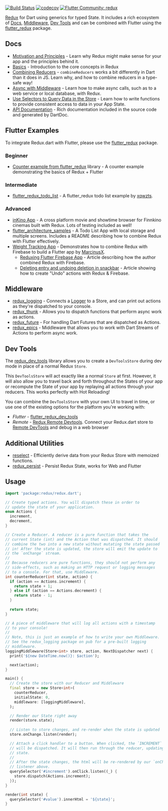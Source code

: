 [![Build Status](https://api.travis-ci.org/fluttercommunity/redux.dart.svg?branch=master)](https://travis-ci.org/fluttercommunity/redux.dart)
[![codecov](https://codecov.io/gh/fluttercommunity/redux.dart/branch/master/graph/badge.svg)](https://codecov.io/gh/fluttercommunity/redux.dart)
[![Flutter Community: redux](https://fluttercommunity.dev/_github/header/redux)](https://github.com/fluttercommunity/community)


[Redux](https://redux.js.org/) for Dart using generics for typed State. It includes a rich ecosystem of [Docs](#docs), [Middleware](#middleware), [Dev Tools](#dev-tools) and can be combined with Flutter using the [flutter_redux](https://pub.dev/packages/flutter_redux) package.

## Docs

  * [Motivation and Principles](https://github.com/fluttercommunity/redux.dart/blob/master/doc/why.md) - Learn why Redux might make sense for your app and the principles behind it.
  * [Basics](https://github.com/fluttercommunity/redux.dart/blob/master/doc/basics.md) - Introduction to the core concepts in Redux
  * [Combining Reducers](https://github.com/fluttercommunity/redux.dart/blob/master/doc/combine_reducers.md) - `combineReducers` works a bit differently in Dart than it does in JS. Learn why, and how to combine reducers in a type-safe way!
  * [Async with Middleware](https://github.com/fluttercommunity/redux.dart/blob/master/doc/async.md) - Learn how to make async calls, such as to a web service or local database, with Redux.
  * [Use Selectors to Query Data in the Store](https://github.com/brianegan/reselect_dart/blob/master/README.md) - Learn how to write functions to provide consistent access to data in your App State.
  * [API Documentation](https://www.dartdocs.org/documentation/redux/latest) - Rich documentation included in the source code and generated by DartDoc.

## Flutter Examples

To integrate Redux.dart with Flutter, please use the [flutter_redux](https://pub.dev/packages/flutter_redux) package. 

### Beginner

  * [Counter example from flutter_redux](https://gitlab.com/brianegan/flutter_redux/tree/master/example) library - A counter example demonstrating the basics of Redux + Flutter
  
### Intermediate 

  * [flutter_redux_todo_list](https://github.com/xqwzts/flutter-redux-todo-list) - A flutter_redux todo list example by [xqwzts](https://github.com/xqwzts).
  
### Advanced

  * [inKino App](https://github.com/roughike/inKino) - A cross platform movie and showtime browser for Finnkino cinemas built with Redux. Lots of testing included as well! 
  * [flutter_architecture_samples](https://github.com/brianegan/flutter_architecture_samples/tree/master/redux) - A Todo List App with local storage and multiple screens. Includes a README describing how to combine Redux with Flutter effectively.
  * [Weight Tracking App](https://github.com/MSzalek-Mobile/weight_tracker/) - Demonstrates how to combine Redux with Firebase to build a Flutter app by [MarcinusX](https://github.com/MarcinusX).
       * [Reduxing Flutter Firebase App](https://marcinszalek.pl/flutter/reduxing-flutter/) - Article describing how the author combined Redux with Firebase.
       * [Deleting entry and undoing deletion in snackbar](https://marcinszalek.pl/flutter/deleting-entry-with-undo/) - Article showing how to create "Undo" actions with Redux & Firebase. 

## Middleware

  * [redux_logging](https://pub.dev/packages/redux_logging) - Connects a [Logger](https://pub.dev/packages/logging) to a Store, and can print out actions as they're dispatched to your console.
  * [redux_thunk](https://pub.dev/packages/redux_thunk) - Allows you to dispatch functions that perform async work as actions.
  * [redux_future](https://pub.dev/packages/redux_future) - For handling Dart Futures that are dispatched as Actions.
  * [redux_epics](https://pub.dev/packages/redux_epics) - Middleware that allows you to work with Dart Streams of Actions to perform async work.

## Dev Tools

The [redux_dev_tools](https://pub.dev/packages/redux_dev_tools) library allows you to create a `DevToolsStore` during dev mode in place of a normal Redux `Store`. 

This `DevToolsStore` will act exactly like a normal `Store` at first. However, it will also allow you to travel back and forth throughout the States of your app or recompute the State of your app by replaying all actions through your reducers. This works perfectly with Hot Reloading!

You can combine the `DevToolsStore` with your own UI to travel in time, or use one of the existing options for the platform you're working with:

  * *Flutter* - [flutter_redux_dev_tools](https://pub.dev/packages/flutter_redux_dev_tools)
  * *Remote* - [Redux Remote Devtools](https://pub.dev/packages/angular_redux_dev_tools). Connect your Redux.dart store to [Remote DevTools](https://github.com/zalmoxisus/redux-devtools-extension) and debug in a web browser
  
## Additional Utilities

  * [reselect](https://pub.dev/packages/reselect) - Efficiently derive data from your Redux Store with memoized functions.
  * [redux_persist](https://github.com/Cretezy/redux_persist) - Persist Redux State, works for Web and Flutter

## Usage

```dart
import 'package:redux/redux.dart';

// Create typed actions. You will dispatch these in order to
// update the state of your application.
enum Actions {
  increment,
  decrement,
}

// Create a Reducer. A reducer is a pure function that takes the 
// current State (int) and the Action that was dispatched. It should
// combine the two into a new state without mutating the state passed
// in! After the state is updated, the store will emit the update to 
// the `onChange` stream.
// 
// Because reducers are pure functions, they should not perform any 
// side-effects, such as making an HTTP request or logging messages
// to a console. For that, use Middleware.
int counterReducer(int state, action) {
  if (action == Actions.increment) {
    return state + 1;
  } else if (action == Actions.decrement) {
    return state - 1;
  }
  
  return state;
}

// A piece of middleware that will log all actions with a timestamp
// to your console!
// 
// Note, this is just an example of how to write your own Middleware.
// See the redux_logging package on pub for a pre-built logging 
// middleware.
loggingMiddleware(Store<int> store, action, NextDispatcher next) {
  print('${new DateTime.now()}: $action');

  next(action);
}

main() {
  // Create the store with our Reducer and Middleware
  final store = new Store<int>(
    counterReducer, 
    initialState: 0, 
    middleware: [loggingMiddleware],
  );

  // Render our State right away
  render(store.state);
  
  // Listen to store changes, and re-render when the state is updated
  store.onChange.listen(render);

  // Attach a click handler to a button. When clicked, the `INCREMENT` action
  // will be dispatched. It will then run through the reducer, updating the 
  // state.
  //
  // After the state changes, the html will be re-rendered by our `onChange`
  // listener above. 
  querySelector('#increment').onClick.listen((_) {
    store.dispatch(Actions.increment);
  });
}

render(int state) {
  querySelector('#value').innerHtml = '${state}';
}
```
